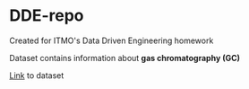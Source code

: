 # DDE-repo
Created for ITMO's Data Driven Engineering homework

Dataset contains information about **gas chromatography (GC)**

[Link](https://disk.yandex.ru/d/mdSHW33ub0hUBQ) to dataset
